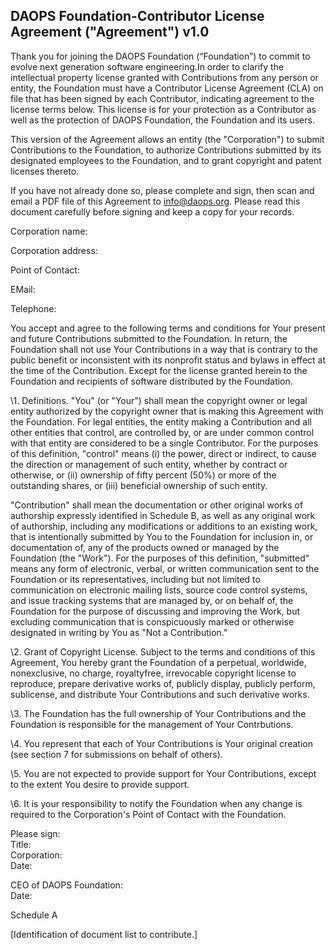 ## DAOPS Foundation-Contributor License Agreement ("Agreement") v1.0

Thank you for joining the DAOPS Foundation (“Foundation”) to commit to evolve next generation software engineering.In order to clarify the intellectual property license granted with Contributions from any person or entity, the Foundation must have a Contributor License Agreement (CLA) on file that has been signed by each Contributor, indicating agreement to the license terms below. This license is for your protection as a Contributor as well as the protection of DAOPS Foundation, the Foundation and its users.

This version of the Agreement allows an entity (the "Corporation") to submit Contributions to the Foundation, to authorize Contributions submitted by its designated employees to the Foundation, and to grant copyright and patent licenses thereto.

 

If you have not already done so, please complete and sign, then scan and email a PDF file of this Agreement to [info@daops.org](mailto:info@daops.org). Please read this document carefully before signing and keep a copy for your records.

Corporation name:                                                                                                    

Corporation address:                                                                                                    

Point of Contact:                                                                                                    

E­Mail:                                                                                                    

Telephone:                                             

 

You accept and agree to the following terms and conditions for Your present and future Contributions submitted to the Foundation. In return, the Foundation shall not use Your Contributions in a way that is contrary to the public benefit or inconsistent with its nonprofit status and bylaws in effect at the time of the Contribution. Except for the license granted herein to the Foundation and recipients of software distributed by the Foundation.

\1. Definitions.
"You" (or "Your") shall mean the copyright owner or legal entity authorized by the copyright owner that is making this Agreement with the Foundation. For legal entities, the entity making a Contribution and all other entities that control, are controlled by, or are under common control with that entity are considered to be a single Contributor. For the purposes of this definition, "control" means (i) the power, direct or indirect, to cause the direction or management of such entity, whether by contract or otherwise, or (ii) ownership of fifty percent (50%) or more of the outstanding shares, or (iii) beneficial ownership of such entity.

"Contribution" shall mean the documentation or other original works of authorship expressly identified in Schedule B, as well as any original work of authorship, including any modifications or additions to an existing work, that is intentionally submitted by You to the Foundation for inclusion in, or documentation of, any of the products owned or managed by the Foundation (the "Work"). For the purposes of this definition, "submitted" means any form of electronic, verbal, or written communication sent to the Foundation or its representatives, including but not limited to communication on electronic mailing lists, source code control systems, and issue tracking systems that are managed by, or on behalf of, the Foundation for the purpose of discussing and improving the Work, but excluding communication that is conspicuously marked or otherwise designated in writing by You as "Not a Contribution."

\2. Grant of Copyright License. Subject to the terms and conditions of this Agreement, You hereby grant the Foundation of a perpetual, worldwide, non­exclusive, no­ charge, royalty­free, irrevocable copyright license to reproduce, prepare derivative works of, publicly display, publicly perform, sublicense, and distribute Your Contributions and such derivative works.

\3. The Foundation has the full ownership of Your Contributions and the Foundation is responsible for the management of Your Contrbutions.

\4. You represent that each of Your Contributions is Your original creation (see section 7 for submissions on behalf of others).

\5.  You are not expected to provide support for Your Contributions, except to the extent You desire to provide support.

\6.  It is your responsibility to notify the Foundation when any change is required to the Corporation's Point of Contact with the Foundation.

 



Please sign:                 									                                  
Title:                                                                       
Corporation:                                                                       
Date:                                                                                                    


CEO of DAOPS Foundation:		 
Date:            






Schedule A

[Identification of document list to contribute.]
